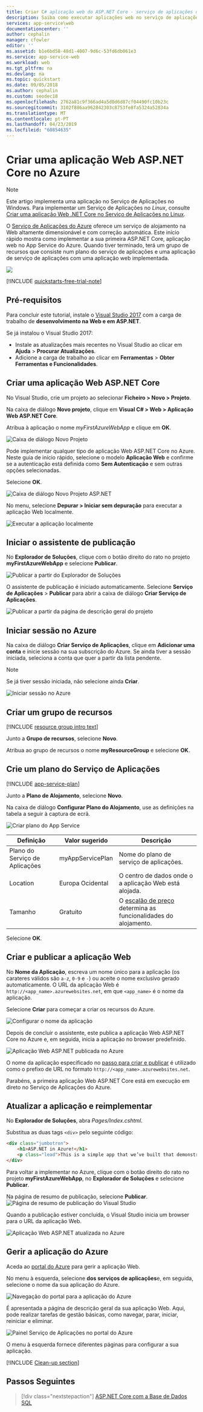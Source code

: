 ```yaml
---
title: Criar C# aplicação web do ASP.NET Core - serviço de aplicações do Azure | Documentos da Microsoft
description: Saiba como executar aplicações web no serviço de aplicações do Azure ao implementar o padrão C# aplicação web ASP.NET Core.
services: app-service\web
documentationcenter: ''
author: cephalin
manager: cfowler
editor: ''
ms.assetid: b1e6bd58-48d1-4007-9d6c-53fd6db061e3
ms.service: app-service-web
ms.workload: web
ms.tgt_pltfrm: na
ms.devlang: na
ms.topic: quickstart
ms.date: 09/05/2018
ms.author: cephalin
ms.custom: seodec18
ms.openlocfilehash: 2762a81c9f366ad4a5d0d6d87cf04490fc10b23c
ms.sourcegitcommit: 3102f886aa962842303c8753fe8fa5324a52834a
ms.translationtype: MT
ms.contentlocale: pt-PT
ms.lasthandoff: 04/23/2019
ms.locfileid: "60854635"
---
```

# <a name="create-an-aspnet-core-web-app-in-azure"></a>Criar uma aplicação Web ASP.NET Core no Azure

> [!NOTE]
> Este artigo implementa uma aplicação no Serviço de Aplicações no Windows. Para implementar um Serviço de Aplicações no _Linux_, consulte [Criar uma aplicação Web .NET Core no Serviço de Aplicações no Linux](./containers/quickstart-dotnetcore.md). 
>

O [Serviço de Aplicações do Azure](overview.md) oferece um serviço de alojamento na Web altamente dimensionável e com correção automática.  Este início rápido mostra como implementar a sua primeira ASP.NET Core, aplicação web no App Service do Azure. Quando tiver terminado, terá um grupo de recursos que consiste num plano do serviço de aplicações e uma aplicação de serviço de aplicações com uma aplicação web implementada.

![](./media/app-service-web-get-started-dotnet/web-app-running-live.png)

[!INCLUDE [quickstarts-free-trial-note](../../includes/quickstarts-free-trial-note.md)]

## <a name="prerequisites"></a>Pré-requisitos

Para concluir este tutorial, instale o <a href="https://www.visualstudio.com/downloads/" target="_blank">Visual Studio 2017</a> com a carga de trabalho de **desenvolvimento na Web e em ASP.NET**.

Se já instalou o Visual Studio 2017:

- Instale as atualizações mais recentes no Visual Studio ao clicar em **Ajuda** > **Procurar Atualizações**.
- Adicione a carga de trabalho ao clicar em **Ferramentas** > **Obter Ferramentas e Funcionalidades**.

## <a name="create-an-aspnet-core-web-app"></a>Criar uma aplicação Web ASP.NET Core

No Visual Studio, crie um projeto ao selecionar **Ficheiro > Novo > Projeto**. 

Na caixa de diálogo **Novo projeto**, clique em **Visual C# > Web > Aplicação Web ASP.NET Core**.

Atribua à aplicação o nome _myFirstAzureWebApp_ e clique em **OK**.
   
![Caixa de diálogo Novo Projeto](./media/app-service-web-get-started-dotnet/new-project.png)

Pode implementar qualquer tipo de aplicação Web ASP.NET Core no Azure. Neste guia de início rápido, selecione o modelo **Aplicação Web** e confirme se a autenticação está definida como **Sem Autenticação** e sem outras opções selecionadas.
      
Selecione **OK**.

![Caixa de diálogo Novo Projeto ASP.NET](./media/app-service-web-get-started-dotnet/razor-pages-aspnet-dialog.png)

No menu, selecione **Depurar > Iniciar sem depuração** para executar a aplicação Web localmente.

![Executar a aplicação localmente](./media/app-service-web-get-started-dotnet/razor-web-app-running-locally.png)

## <a name="launch-the-publish-wizard"></a>Iniciar o assistente de publicação

No **Explorador de Soluções**, clique com o botão direito do rato no projeto **myFirstAzureWebApp** e selecione **Publicar**.

![Publicar a partir do Explorador de Soluções](./media/app-service-web-get-started-dotnet/right-click-publish.png)

O assistente de publicação é iniciado automaticamente. Selecione **Serviço de Aplicações** > **Publicar** para abrir a caixa de diálogo **Criar Serviço de Aplicações**.

![Publicar a partir da página de descrição geral do projeto](./media/app-service-web-get-started-dotnet/publish-to-app-service.png)

## <a name="sign-in-to-azure"></a>Iniciar sessão no Azure

Na caixa de diálogo **Criar Serviço de Aplicações**, clique em **Adicionar uma conta** e inicie sessão na sua subscrição do Azure. Se ainda tiver a sessão iniciada, seleciona a conta que quer a partir da lista pendente.

> [!NOTE]
> Se já tiver sessão iniciada, não selecione ainda **Criar**.
>
   
![Iniciar sessão no Azure](./media/app-service-web-get-started-dotnet/sign-in-azure.png)

## <a name="create-a-resource-group"></a>Criar um grupo de recursos

[!INCLUDE [resource group intro text](../../includes/resource-group.md)]

Junto a **Grupo de recursos**, selecione **Novo**.

Atribua ao grupo de recursos o nome **myResourceGroup** e selecione **OK**.

## <a name="create-an-app-service-plan"></a>Crie um plano do Serviço de Aplicações

[!INCLUDE [app-service-plan](../../includes/app-service-plan.md)]

Junto a **Plano de Alojamento**, selecione **Novo**. 

Na caixa de diálogo **Configurar Plano do Alojamento**, use as definições na tabela a seguir à captura de ecrã.

![Criar plano do App Service](./media/app-service-web-get-started-dotnet/configure-app-service-plan.png)

| Definição | Valor sugerido | Descrição |
|-|-|-|
|Plano do Serviço de Aplicações| myAppServicePlan | Nome do plano de serviço de aplicações. |
| Location | Europa Ocidental | O centro de dados onde o a aplicação Web está alojada. |
| Tamanho | Gratuito | O [escalão de preço](https://azure.microsoft.com/pricing/details/app-service/?ref=microsoft.com&utm_source=microsoft.com&utm_medium=docs&utm_campaign=visualstudio) determina as funcionalidades do alojamento. |

Selecione **OK**.

## <a name="create-and-publish-the-web-app"></a>Criar e publicar a aplicação Web

No **Nome da Aplicação**, escreva um nome único para a aplicação (os carateres válidos são `a-z`, `0-9` e `-`) ou aceite o nome exclusivo gerado automaticamente. O URL da aplicação Web é `http://<app_name>.azurewebsites.net`, em que `<app_name>` é o nome da aplicação.

Selecione **Criar** para começar a criar os recursos do Azure.

![Configurar o nome da aplicação](./media/app-service-web-get-started-dotnet/web-app-name.png)

Depois de concluir o assistente, este publica a aplicação Web ASP.NET Core no Azure e, em seguida, inicia a aplicação no browser predefinido.

![Aplicação Web ASP.NET publicada no Azure](./media/app-service-web-get-started-dotnet/web-app-running-live.png)

O nome da aplicação especificado no [passo para criar e publicar](#create-and-publish-the-web-app) é utilizado como o prefixo de URL no formato `http://<app_name>.azurewebsites.net`.

Parabéns, a primeira aplicação Web ASP.NET Core está em execução em direto no Serviço de Aplicações do Azure.

## <a name="update-the-app-and-redeploy"></a>Atualizar a aplicação e reimplementar

No **Explorador de Soluções**, abra _Pages/Index.cshtml_.

Substitua as duas tags `<div>` pelo seguinte código:

```HTML
<div class="jumbotron">
    <h1>ASP.NET in Azure!</h1>
    <p class="lead">This is a simple app that we’ve built that demonstrates how to deploy a .NET app to Azure App Service.</p>
</div>
```

Para voltar a implementar no Azure, clique com o botão direito do rato no projeto **myFirstAzureWebApp**, no **Explorador de Soluções** e selecione **Publicar**.

Na página de resumo de publicação, selecione **Publicar**.
![Página de resumo de publicação do Visual Studio](./media/app-service-web-get-started-dotnet/publish-summary-page.png)

Quando a publicação estiver concluída, o Visual Studio inicia um browser para o URL da aplicação Web.

![Aplicação Web ASP.NET atualizada no Azure](./media/app-service-web-get-started-dotnet/web-app-running-live-updated.png)

## <a name="manage-the-azure-app"></a>Gerir a aplicação do Azure

Aceda ao <a href="https://portal.azure.com" target="_blank">portal do Azure</a> para gerir a aplicação Web.

No menu à esquerda, selecione **dos serviços de aplicações**e, em seguida, selecione o nome da sua aplicação do Azure.

![Navegação do portal para a aplicação do Azure](./media/app-service-web-get-started-dotnet/access-portal.png)

É apresentada a página de descrição geral da sua aplicação Web. Aqui, pode realizar tarefas de gestão básicas, como navegar, parar, iniciar, reiniciar e eliminar. 

![Painel Serviço de Aplicações no portal do Azure](./media/app-service-web-get-started-dotnet/web-app-blade.png)

O menu à esquerda fornece diferentes páginas para configurar a sua aplicação. 

[!INCLUDE [Clean-up section](../../includes/clean-up-section-portal.md)]

## <a name="next-steps"></a>Passos Seguintes

> [!div class="nextstepaction"]
> [ASP.NET Core com a Base de Dados SQL](app-service-web-tutorial-dotnetcore-sqldb.md)
